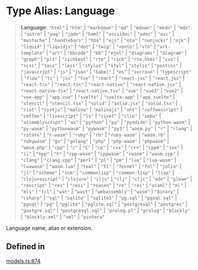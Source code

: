 # Type Alias: Language

> **Language**: `"html"` \| `"htm"` \| `"markdown"` \| `"md"` \| `"mdown"` \| `"mkdn"` \| `"mdx"` \| `"astro"` \| `"pug"` \| `"jade"` \| `"haml"` \| `"asciidoc"` \| `"adoc"` \| `"asc"` \| `"mustache"` \| `"handlebars"` \| `"hbs"` \| `"ejs"` \| `"eta"` \| `"nunjucks"` \| `"njk"` \| `"liquid"` \| `"liquidjs"` \| `"dot"` \| `"twig"` \| `"vento"` \| `"vto"` \| `"art-template"` \| `"art"` \| `"bbcode"` \| `"bb"` \| `"mjml"` \| `"diagrams"` \| `"diagram"` \| `"graph"` \| `"plt"` \| `"richtext"` \| `"rte"` \| `"rich"` \| `"rte.html"` \| `"css"` \| `"scss"` \| `"sass"` \| `"less"` \| `"stylus"` \| `"styl"` \| `"stylis"` \| `"postcss"` \| `"javascript"` \| `"js"` \| `"json"` \| `"babel"` \| `"es"` \| `"sucrase"` \| `"typescript"` \| `"flow"` \| `"ts"` \| `"jsx"` \| `"tsx"` \| `"react"` \| `"react-jsx"` \| `"react.jsx"` \| `"react-tsx"` \| `"react.tsx"` \| `"react-native"` \| `"react-native.jsx"` \| `"react-native-tsx"` \| `"react-native.tsx"` \| `"vue"` \| `"vue3"` \| `"vue2"` \| `"vue-app"` \| `"app.vue"` \| `"svelte"` \| `"svelte-app"` \| `"app.svelte"` \| `"stencil"` \| `"stencil.tsx"` \| `"solid"` \| `"solid.jsx"` \| `"solid.tsx"` \| `"riot"` \| `"riotjs"` \| `"malina"` \| `"malinajs"` \| `"xht"` \| `"coffeescript"` \| `"coffee"` \| `"livescript"` \| `"ls"` \| `"civet"` \| `"clio"` \| `"imba"` \| `"assemblyscript"` \| `"as"` \| `"python"` \| `"py"` \| `"pyodide"` \| `"python-wasm"` \| `"py-wasm"` \| `"pythonwasm"` \| `"pywasm"` \| `"py3"` \| `"wasm.py"` \| `"r"` \| `"rlang"` \| `"rstats"` \| `"r-wasm"` \| `"ruby"` \| `"rb"` \| `"ruby-wasm"` \| `"wasm.rb"` \| `"rubywasm"` \| `"go"` \| `"golang"` \| `"php"` \| `"php-wasm"` \| `"phpwasm"` \| `"wasm.php"` \| `"cpp"` \| `"c"` \| `"C"` \| `"cp"` \| `"cxx"` \| `"c++"` \| `"cppm"` \| `"ixx"` \| `"ii"` \| `"hpp"` \| `"h"` \| `"cpp-wasm"` \| `"cppwasm"` \| `"cwasm"` \| `"wasm.cpp"` \| `"clang"` \| `"clang.cpp"` \| `"perl"` \| `"pl"` \| `"pm"` \| `"lua"` \| `"lua-wasm"` \| `"luawasm"` \| `"wasm.lua"` \| `"teal"` \| `"tl"` \| `"fennel"` \| `"fnl"` \| `"julia"` \| `"jl"` \| `"scheme"` \| `"scm"` \| `"commonlisp"` \| `"common-lisp"` \| `"lisp"` \| `"clojurescript"` \| `"clojure"` \| `"cljs"` \| `"clj"` \| `"cljc"` \| `"edn"` \| `"gleam"` \| `"rescript"` \| `"res"` \| `"resi"` \| `"reason"` \| `"re"` \| `"rei"` \| `"ocaml"` \| `"ml"` \| `"mli"` \| `"tcl"` \| `"wat"` \| `"wast"` \| `"webassembly"` \| `"wasm"` \| `"Binary"` \| `"csharp"` \| `"sql"` \| `"sqlite"` \| `"sqlite3"` \| `"pg.sql"` \| `"pgsql.sql"` \| `"pgsql"` \| `"pg"` \| `"pglite"` \| `"pglite.sql"` \| `"postgresql"` \| `"postgres"` \| `"postgre.sql"` \| `"postgresql.sql"` \| `"prolog.pl"` \| `"prolog"` \| `"blockly"` \| `"blockly.xml"` \| `"xml"` \| `"pintora"`

Language name, alias or extension.

## Defined in

[models.ts:874](https://github.com/live-codes/livecodes/blob/74dabade5b38ddc0aa3c7fcab9dac740d9af1548/src/sdk/models.ts#L874)